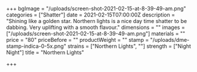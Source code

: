 +++
bgImage = "/uploads/screen-shot-2021-02-15-at-8-39-49-am.png"
categories = ["Shatter"]
date = 2021-02-15T07:00:00Z
description = "Shining like a golden star. Northern lights is a nice day time shatter to be dabbing. Very uplifting with a smooth flavour."
dimensions = ""
images = ["/uploads/screen-shot-2021-02-15-at-8-39-49-am.png"]
materials = ""
price = "80"
priceBefore = ""
productWeight = ""
stamp = "/uploads/dme-stamp-indica-0-5x.png"
strains = ["Northern Lights", ""]
strength = ["Night Night"]
title = "Northern Lights"

+++
